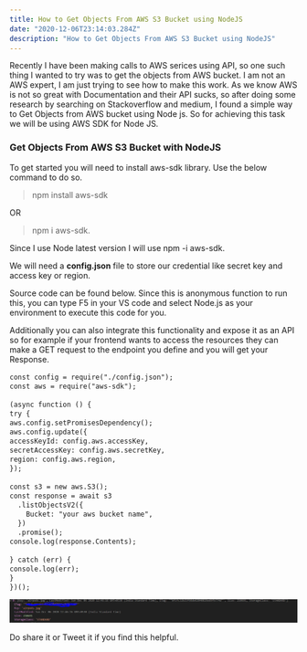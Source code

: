 ```yaml
---
title: How to Get Objects From AWS S3 Bucket using NodeJS
date: "2020-12-06T23:14:03.284Z"
description: "How to Get Objects From AWS S3 Bucket using NodeJS"
---
```


Recently I have been making calls to AWS serices using API, so one such thing I wanted to try was to get the objects from AWS bucket. I am not an AWS expert, I am just trying to see how to make this work. As we know AWS is not so great with Documentation and their API sucks, so after doing some research by searching on Stackoverflow and medium, I found a simple way to Get Objects from AWS bucket using Node js. So for achieving this task we will be using AWS SDK for Node JS.

### Get Objects From AWS S3 Bucket with NodeJS

To get started you will need to install aws-sdk library. Use the below command to do so.

> npm install aws-sdk

OR

> npm i aws-sdk.

Since I use Node latest version I will use npm -i aws-sdk.

We will need a **config.json** file to store our credential like secret key and access key or region.

Source code can be found below. Since this is anonymous function to run this, you can type F5 in your VS code and select Node.js as your environment to execute this code for you.

Additionally you can also integrate this functionality and expose it as an API so for example if your frontend wants to access the resources they can make a GET request to the endpoint you define and you will get your Response.

    const config = require("./config.json");
    const aws = require("aws-sdk");

    (async function () {
    try {
    aws.config.setPromisesDependency();
    aws.config.update({
    accessKeyId: config.aws.accessKey,
    secretAccessKey: config.aws.secretKey,
    region: config.aws.region,
    });

    const s3 = new aws.S3();
    const response = await s3
      .listObjectsV2({
        Bucket: "your aws bucket name",
      })
      .promise();
    console.log(response.Contents);

    } catch (err) {
    console.log(err);
    }
    })();

![screenshot](s3_object.PNG)

Do share it or Tweet it if you find this helpful.
